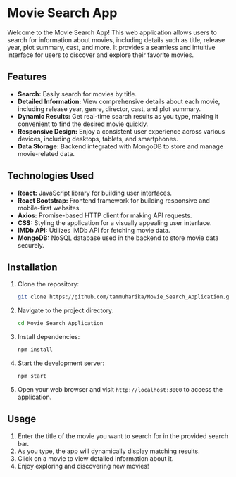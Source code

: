 # Movie Search App

Welcome to the Movie Search App! This web application allows users to search for information about movies, including details such as title, release year, plot summary, cast, and more. It provides a seamless and intuitive interface for users to discover and explore their favorite movies.

## Features

- **Search:** Easily search for movies by title.
- **Detailed Information:** View comprehensive details about each movie, including release year, genre, director, cast, and plot summary.
- **Dynamic Results:** Get real-time search results as you type, making it convenient to find the desired movie quickly.
- **Responsive Design:** Enjoy a consistent user experience across various devices, including desktops, tablets, and smartphones.
- **Data Storage:** Backend integrated with MongoDB to store and manage movie-related data.

## Technologies Used

- **React:** JavaScript library for building user interfaces.
- **React Bootstrap:** Frontend framework for building responsive and mobile-first websites.
- **Axios:** Promise-based HTTP client for making API requests.
- **CSS:** Styling the application for a visually appealing user interface.
- **IMDb API:** Utilizes IMDb API for fetching movie data.
- **MongoDB:** NoSQL database used in the backend to store movie data securely.

## Installation

1. Clone the repository:
    ```bash
    git clone https://github.com/tammuharika/Movie_Search_Application.git
    ```

2. Navigate to the project directory:
    ```bash
    cd Movie_Search_Application
    ```

3. Install dependencies:
    ```bash
    npm install
    ```

4. Start the development server:
    ```bash
    npm start
    ```

5. Open your web browser and visit `http://localhost:3000` to access the application.

## Usage

1. Enter the title of the movie you want to search for in the provided search bar.
2. As you type, the app will dynamically display matching results.
3. Click on a movie to view detailed information about it.
4. Enjoy exploring and discovering new movies!
